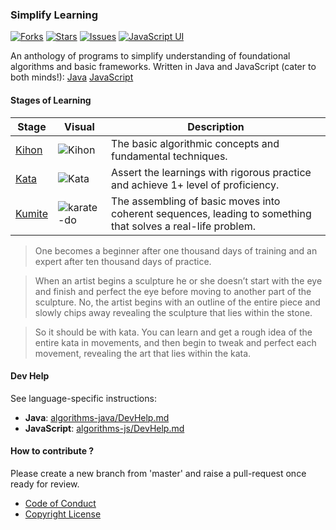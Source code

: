 ### Simplify Learning 

[![Forks](https://img.shields.io/github/forks/sachinlala/SimplifyLearning.svg)](https://github.com/sachinlala/SimplifyLearning/network/members)
[![Stars](https://img.shields.io/github/stars/sachinlala/SimplifyLearning.svg)](https://github.com/sachinlala/SimplifyLearning/stargazers)
[![Issues](https://img.shields.io/github/issues/sachinlala/SimplifyLearning.svg)](https://github.com/sachinlala/SimplifyLearning/issues)
[![JavaScript UI](https://img.shields.io/badge/javascript%20ui-live-brightgreen.svg)](https://sachinlala.github.io/SimplifyLearning/algorithms-js/)

An anthology of programs to simplify understanding of foundational algorithms and basic frameworks. Written in Java and JavaScript (cater to both minds!):
[Java](algorithms-java/ALGORITHMS.md)
[JavaScript](algorithms-js/index.html)

#### Stages of Learning
|Stage|Visual|Description|
|-----|------|-----------|
|[Kihon](https://en.wikipedia.org/wiki/Kihon)|![Kihon](images/kihon.gif)|The basic algorithmic concepts and fundamental techniques.|
|[Kata](https://en.wikipedia.org/wiki/Kata)|![Kata](images/kata.gif)|Assert the learnings with rigorous practice and achieve 1+ level of proficiency.|
|[Kumite](https://en.wikipedia.org/wiki/Kumite)|![karate-do](images/karate-do.jpg)|The assembling of basic moves into coherent sequences, leading to something that solves a real-life problem.|

> One becomes a beginner after one thousand days of training and an expert after ten thousand days of practice.

> When an artist begins a sculpture he or she doesn’t start with the eye and finish and perfect the eye before moving to another part of the sculpture. No, the artist begins with an outline of the entire piece and slowly chips away revealing the sculpture that lies within the stone.

> So it should be with kata. You can learn and get a rough idea of the entire kata in movements, and then begin to tweak and perfect each movement, revealing the art that lies within the kata.

#### Dev Help
See language-specific instructions:
- **Java**: [algorithms-java/DevHelp.md](algorithms-java/DevHelp.md)
- **JavaScript**: [algorithms-js/DevHelp.md](algorithms-js/DevHelp.md)

#### How to contribute ?
Please create a new branch from 'master' and raise a pull-request once ready for review.
* [Code of Conduct](https://www.contributor-covenant.org/version/1/4/code-of-conduct/)
* [Copyright License](LICENSE)
